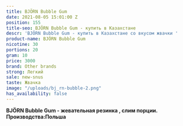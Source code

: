 ```yaml
---
title: BJÖRN Bubble Gum
date: 2021-08-05 15:01:00 Z
position: 155
title-seo: BJÖRN Bubble Gum - купить в Казахстане
descr: 'BJÖRN Bubble Gum - купить в Казахстане со вкусом жвачки '
product-name: BJÖRN Bubble Gum
nicotine: 30
portions: 20
gram: 10
price: 3000
brand: Other brands
strong: Легкий
sale: new-snus
taste: Жвачка
image: "/uploads/bj_rn-bubble-2.png"
has_availability: false
---
```


**BJÖRN Bubble Gum - жевательная резинка , слим порции. Производства:Польша**